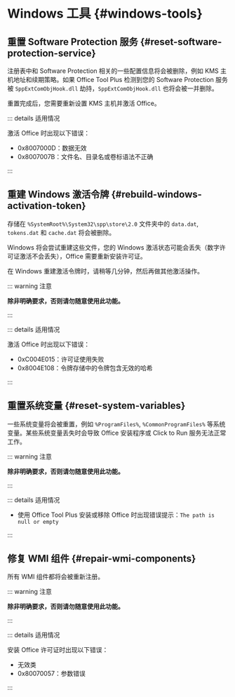 # Windows 工具 {#windows-tools}

## 重置 Software Protection 服务 {#reset-software-protection-service}

注册表中和 Software Protection 相关的一些配置信息将会被删除，例如 KMS 主机地址和续期策略。如果 Office Tool Plus 检测到您的 Software Protection 服务被 `SppExtComObjHook.dll` 劫持，`SppExtComObjHook.dll` 也将会被一并删除。

重置完成后，您需要重新设置 KMS 主机并激活 Office。

::: details 适用情况

激活 Office 时出现以下错误：

- 0x8007000D：数据无效
- 0x8007007B：文件名、目录名或卷标语法不正确

:::

## 重建 Windows 激活令牌 {#rebuild-windows-activation-token}

存储在 `%SystemRoot%\System32\spp\store\2.0` 文件夹中的 `data.dat`, `tokens.dat` 和 `cache.dat` 将会被删除。

Windows 将会尝试重建这些文件，您的 Windows 激活状态可能会丢失（数字许可证激活不会丢失），Office 需要重新安装许可证。

在 Windows 重建激活令牌时，请稍等几分钟，然后再做其他激活操作。

::: warning 注意

**除非明确要求，否则请勿随意使用此功能。**

:::

::: details 适用情况

激活 Office 时出现以下错误：

- 0xC004E015：许可证使用失败
- 0x8004E108：令牌存储中的令牌包含无效的哈希

:::

## 重置系统变量 {#reset-system-variables}

一些系统变量将会被重置，例如 `%ProgramFiles%`, `%CommonProgramFiles%` 等系统变量。某些系统变量丢失时会导致 Office 安装程序或 Click to Run 服务无法正常工作。

::: warning 注意

**除非明确要求，否则请勿随意使用此功能。**

:::

::: details 适用情况

- 使用 Office Tool Plus 安装或移除 Office 时出现错误提示：`The path is null or empty`

:::

## 修复 WMI 组件 {#repair-wmi-components}

所有 WMI 组件都将会被重新注册。

::: warning 注意

**除非明确要求，否则请勿随意使用此功能。**

:::

::: details 适用情况

安装 Office 许可证时出现以下错误：

- 无效类
- 0x80070057：参数错误

:::
